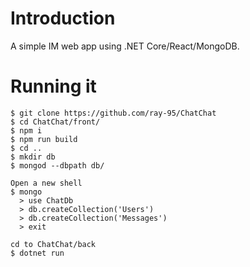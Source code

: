 # Introduction
A simple IM web app using .NET Core/React/MongoDB.

# Running it
```
$ git clone https://github.com/ray-95/ChatChat
$ cd ChatChat/front/
$ npm i
$ npm run build
$ cd ..
$ mkdir db
$ mongod --dbpath db/

Open a new shell
$ mongo
  > use ChatDb
  > db.createCollection('Users')
  > db.createCollection('Messages')
  > exit

cd to ChatChat/back
$ dotnet run
```
